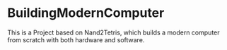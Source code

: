 # BuildingModernComputer
This is a Project based on Nand2Tetris, which builds a modern computer from scratch with both hardware and software.
